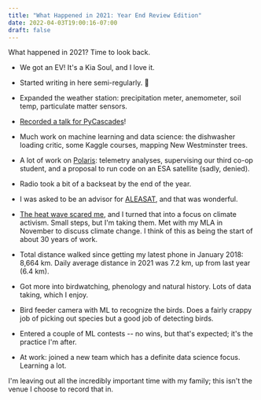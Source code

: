 ```yaml
---
title: "What Happened in 2021: Year End Review Edition"
date: 2022-04-03T19:00:16-07:00
draft: false
---
```


What happened in 2021?  Time to look back.

- We got an EV!  It's a Kia Soul, and I love it.

- Started writing in here semi-regularly. 💪

- Expanded the weather station: precipitation meter, anemometer, soil
  temp, particulate matter sensors.

- [Recorded a talk for PyCascades][0]!

- Much work on machine learning and data science: the dishwasher
  loading critic, some Kaggle courses, mapping New Westminster trees.

- A lot of work on [Polaris][1]: telemetry analyses, supervising our
  third co-op student, and a proposal to run code on an ESA satellite
  (sadly, denied).

- Radio took a bit of a backseat by the end of the year.

- I was asked to be an advisor for [ALEASAT][2], and that was
  wonderful.

- [The heat wave scared me][3], and I turned that into a focus on
  climate activism.  Small steps, but I'm taking them.  Met with my
  MLA in November to discuss climate change.  I think of this as being
  the start of about 30 years of work.

- Total distance walked since getting my latest phone in January 2018:
  8,664 km.  Daily average distance in 2021 was 7.2 km, up from last
  year (6.4 km).

- Got more into birdwatching, phenology and natural history.  Lots of
  data taking, which I enjoy.

- Bird feeder camera with ML to recognize the birds.  Does a fairly
  crappy job of picking out species but a good job of detecting birds.

- Entered a couple of ML contests -- no wins, but that's expected;
  it's the practice I'm after.

- At work: joined a new team which has a definite data science focus.
  Learning a lot.

I'm leaving out all the incredibly important time with my family; this
isn't the venue I choose to record that in.

[0]: https://www.youtube.com/watch?v=0jNMDqTqD2s
[1]: https://polarisml.space
[2]: https://www.sfusat.org/alea
[3]: https://en.wikipedia.org/wiki/2021_Western_North_America_heat_wave
